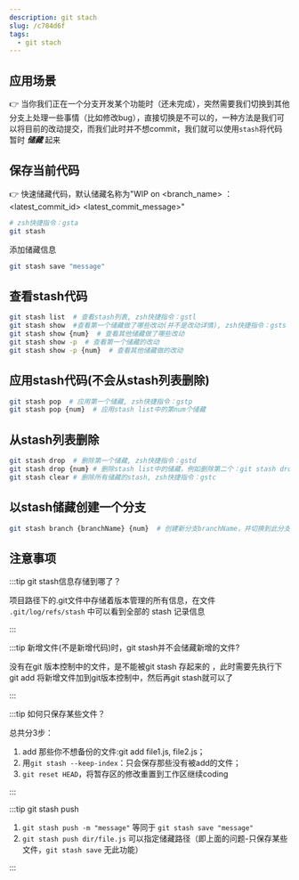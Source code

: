 ```yaml
---
description: git stach
slug: /c784d6f
tags: 
  - git stach
---
```



## 应用场景

👉 当你我们正在一个分支开发某个功能时（还未完成），突然需要我们切换到其他分支上处理一些事情（比如修改bug），直接切换是不可以的，一种方法是我们可以将目前的改动提交，而我们此时并不想commit，我们就可以使用`stash`将代码暂时  ***储藏***  起来

## 保存当前代码
👉 快速储藏代码，默认储藏名称为"WIP on <branch_name> ： <latest_commit_id> <latest_commit_message>"

```bash
# zsh快捷指令：gsta
git stash
```

添加储藏信息
```bash
git stash save "message"
```

## 查看stash代码
```bash
git stash list  # 查看stash列表, zsh快捷指令：gstl
git stash show  #查看第一个储藏做了哪些改动(并不是改动详情), zsh快捷指令：gsts
git stash show {num}  # 查看其他储藏做了哪些改动
git stash show -p  # 查看第一个储藏的改动
git stash show -p {num}  # 查看其他储藏做的改动
```


## 应用stash代码(不会从stash列表删除)
```bash
git stash pop  # 应用第一个储藏, zsh快捷指令：gstp
git stash pop {num}  # 应用stash list中的第num个储藏
```

## 从stash列表删除
```bash
git stash drop  # 删除第一个储藏, zsh快捷指令：gstd
git stash drop {num} # 删除stash list中的储藏，例如删除第二个：git stash drop stash@{1}
git stash clear # 删除所有储藏的stash, zsh快捷指令：gstc
```


## 以stash储藏创建一个分支
```bash
git stash branch {branchName} {num}  # 创建新分支branchName，并切换到此分支，分支的状态与stash储藏时的状态一致，此时新分支应用的stash代码进了暂存区
```


## 注意事项

:::tip git stash信息存储到哪了？

项目路径下的.git文件中存储着版本管理的所有信息，在文件 `.git/log/refs/stash` 中可以看到全部的 stash 记录信息

:::


:::tip  新增文件(不是新增代码)时，git stash并不会储藏新增的文件?

没有在git 版本控制中的文件，是不能被git stash 存起来的 ，此时需要先执行下git add 将新增文件加到git版本控制中，然后再git stash就可以了

:::


:::tip 如何只保存某些文件？

总共分3步：
1. add 那些你不想备份的文件:git add file1.js, file2.js；
2. 用`git stash --keep-index`：只会保存那些没有被add的文件；
3. `git reset HEAD`，将暂存区的修改重置到工作区继续coding

:::


:::tip git stash push

1. `git stash push -m "message"` 等同于 `git stash save "message"`
2. `git stash push dir/file.js` 可以指定储藏路径（即上面的问题-只保存某些文件，`git stash save` 无此功能）

:::

